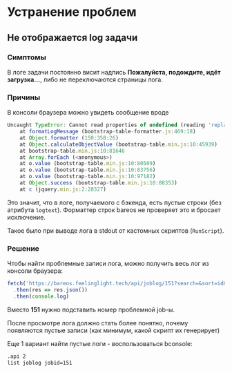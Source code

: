 # Устранение проблем

## Не отображается log задачи

### Симптомы

В логе задачи постоянно висит надпись **Пожалуйста, подождите, идёт загрузка...**,
либо не переключаются страницы лога.

### Причины

В консоли браузера можно увидеть сообщение вроде

```js
Uncaught TypeError: Cannot read properties of undefined (reading 'replace')
    at formatLogMessage (bootstrap-table-formatter.js:469:18)
    at Object.formatter (150:358:26)
    at Object.calculateObjectValue (bootstrap-table.min.js:10:45939)
    at bootstrap-table.min.js:10:81646
    at Array.forEach (<anonymous>)
    at o.value (bootstrap-table.min.js:10:80509)
    at o.value (bootstrap-table.min.js:10:83756)
    at o.value (bootstrap-table.min.js:10:97182)
    at Object.success (bootstrap-table.min.js:10:88353)
    at c (jquery.min.js:2:28327)
```

Это значит, что в логе, получаемого с бэкенда, есть пустые строки (без атрибута ``logtext``).
Форматтер строк bareos не проверяет это и бросает исключение.

Такое было при выводе лога в stdout от кастомных скриптов (``RunScript``).


### Решение

Чтобы найти проблемные записи лога, можно получить весь лог из консоли браузера:

```js
fetch('https://bareos.feelinglight.tech/api/joblog/151?search=&sort=id&order=asc')
  .then(res => res.json())
  .then(console.log)
```

Вместо **151** нужно подставить номер проблемной job-ы.

После просмотре лога должно стать более понятно, почему появляются пустые записи (как минимум,
какой скрипт их генерирует)

Еще 1 вариант найти пустые логи - воспользоваться bconsole:

```sh
.api 2
list joblog jobid=151
```

